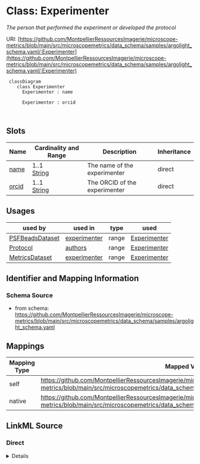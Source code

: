 # Class: Experimenter


_The person that performed the experiment or developed the protocol_





URI: [https://github.com/MontpellierRessourcesImagerie/microscope-metrics/blob/main/src/microscopemetrics/data_schema/samples/argolight_schema.yaml/:Experimenter](https://github.com/MontpellierRessourcesImagerie/microscope-metrics/blob/main/src/microscopemetrics/data_schema/samples/argolight_schema.yaml/:Experimenter)




```mermaid
 classDiagram
    class Experimenter
      Experimenter : name
        
      Experimenter : orcid
        
      
```




<!-- no inheritance hierarchy -->


## Slots

| Name | Cardinality and Range | Description | Inheritance |
| ---  | --- | --- | --- |
| [name](name.md) | 1..1 <br/> [String](String.md) | The name of the experimenter | direct |
| [orcid](orcid.md) | 1..1 <br/> [String](String.md) | The ORCID of the experimenter | direct |





## Usages

| used by | used in | type | used |
| ---  | --- | --- | --- |
| [PSFBeadsDataset](PSFBeadsDataset.md) | [experimenter](experimenter.md) | range | [Experimenter](Experimenter.md) |
| [Protocol](Protocol.md) | [authors](authors.md) | range | [Experimenter](Experimenter.md) |
| [MetricsDataset](MetricsDataset.md) | [experimenter](experimenter.md) | range | [Experimenter](Experimenter.md) |






## Identifier and Mapping Information







### Schema Source


* from schema: https://github.com/MontpellierRessourcesImagerie/microscope-metrics/blob/main/src/microscopemetrics/data_schema/samples/argolight_schema.yaml





## Mappings

| Mapping Type | Mapped Value |
| ---  | ---  |
| self | https://github.com/MontpellierRessourcesImagerie/microscope-metrics/blob/main/src/microscopemetrics/data_schema/samples/argolight_schema.yaml/:Experimenter |
| native | https://github.com/MontpellierRessourcesImagerie/microscope-metrics/blob/main/src/microscopemetrics/data_schema/samples/argolight_schema.yaml/:Experimenter |





## LinkML Source

<!-- TODO: investigate https://stackoverflow.com/questions/37606292/how-to-create-tabbed-code-blocks-in-mkdocs-or-sphinx -->

### Direct

<details>
```yaml
name: Experimenter
description: The person that performed the experiment or developed the protocol
from_schema: https://github.com/MontpellierRessourcesImagerie/microscope-metrics/blob/main/src/microscopemetrics/data_schema/samples/argolight_schema.yaml
attributes:
  name:
    name: name
    description: The name of the experimenter
    from_schema: https://github.com/MontpellierRessourcesImagerie/microscope-metrics/blob/main/src/microscopemetrics/data_schema/core_schema.yaml
    range: string
    required: true
  orcid:
    name: orcid
    description: The ORCID of the experimenter
    from_schema: https://github.com/MontpellierRessourcesImagerie/microscope-metrics/blob/main/src/microscopemetrics/data_schema/core_schema.yaml
    rank: 1000
    identifier: true
    range: string
    required: true

```
</details>

### Induced

<details>
```yaml
name: Experimenter
description: The person that performed the experiment or developed the protocol
from_schema: https://github.com/MontpellierRessourcesImagerie/microscope-metrics/blob/main/src/microscopemetrics/data_schema/samples/argolight_schema.yaml
attributes:
  name:
    name: name
    description: The name of the experimenter
    from_schema: https://github.com/MontpellierRessourcesImagerie/microscope-metrics/blob/main/src/microscopemetrics/data_schema/core_schema.yaml
    alias: name
    owner: Experimenter
    domain_of:
    - NamedObject
    - Experimenter
    - Column
    range: string
    required: true
  orcid:
    name: orcid
    description: The ORCID of the experimenter
    from_schema: https://github.com/MontpellierRessourcesImagerie/microscope-metrics/blob/main/src/microscopemetrics/data_schema/core_schema.yaml
    rank: 1000
    identifier: true
    alias: orcid
    owner: Experimenter
    domain_of:
    - Experimenter
    range: string
    required: true

```
</details>